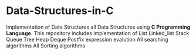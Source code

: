 # Data-Structures-in-C
Implementation of Data Structures all Data Structures using <b>C Programming Language</b>.
This repository includes implementation of
  List
  Linked_list
  Stack
  Queue
  Tree
  Heap
  Deque
  Postfix expression evalution
  All searching algorithms
  All Sorting algorithms
  
  
